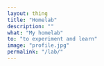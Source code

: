 ```yaml
---
layout: thing
title: "Homelab"
description: ""
what: "My homelab"
to: "to experiment and learn"
image: "profile.jpg"
permalink: "/lab/"
---
```


